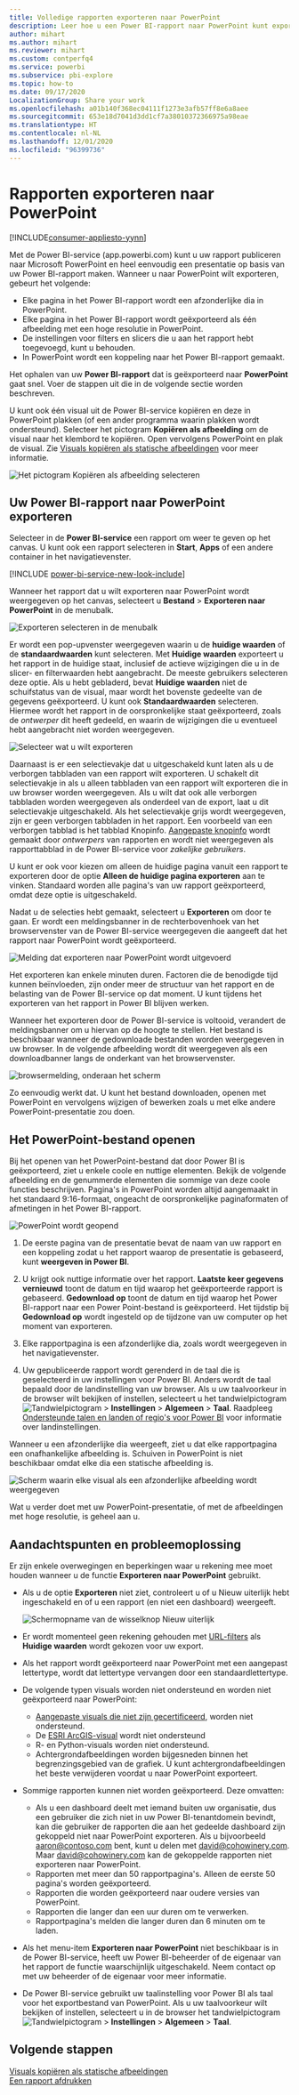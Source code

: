 ```yaml
---
title: Volledige rapporten exporteren naar PowerPoint
description: Leer hoe u een Power BI-rapport naar PowerPoint kunt exporteren.
author: mihart
ms.author: mihart
ms.reviewer: mihart
ms.custom: contperfq4
ms.service: powerbi
ms.subservice: pbi-explore
ms.topic: how-to
ms.date: 09/17/2020
LocalizationGroup: Share your work
ms.openlocfilehash: a01b140f368ec04111f1273e3afb57ff8e6a8aee
ms.sourcegitcommit: 653e18d7041d3dd1cf7a38010372366975a98eae
ms.translationtype: HT
ms.contentlocale: nl-NL
ms.lasthandoff: 12/01/2020
ms.locfileid: "96399736"
---
```

# <a name="export-reports-to-powerpoint"></a>Rapporten exporteren naar PowerPoint

[!INCLUDE[consumer-appliesto-yynn](../includes/consumer-appliesto-yynn.md)]


Met de Power BI-service (app.powerbi.com) kunt u uw rapport publiceren naar Microsoft PowerPoint en heel eenvoudig een presentatie op basis van uw Power BI-rapport maken. Wanneer u naar PowerPoint wilt exporteren, gebeurt het volgende:

* Elke pagina in het Power BI-rapport wordt een afzonderlijke dia in PowerPoint.
* Elke pagina in het Power BI-rapport wordt geëxporteerd als één afbeelding met een hoge resolutie in PowerPoint.
* De instellingen voor filters en slicers die u aan het rapport hebt toegevoegd, kunt u behouden.
* In PowerPoint wordt een koppeling naar het Power BI-rapport gemaakt.

Het ophalen van uw **Power BI-rapport** dat is geëxporteerd naar **PowerPoint** gaat snel. Voer de stappen uit die in de volgende sectie worden beschreven.

U kunt ook één visual uit de Power BI-service kopiëren en deze in PowerPoint plakken (of een ander programma waarin plakken wordt ondersteund). Selecteer het pictogram **Kopiëren als afbeelding** om de visual naar het klembord te kopiëren. Open vervolgens PowerPoint en plak de visual. Zie [Visuals kopiëren als statische afbeeldingen](../visuals/power-bi-visualization-copy-paste.md) voor meer informatie.

![Het pictogram Kopiëren als afbeelding selecteren](media/end-user-powerpoint/power-bi-copy.png)

## <a name="export-your-power-bi-report-to-powerpoint"></a>Uw Power BI-rapport naar PowerPoint exporteren
Selecteer in de **Power BI-service** een rapport om weer te geven op het canvas. U kunt ook een rapport selecteren in **Start**, **Apps** of een andere container in het navigatievenster.

[!INCLUDE [power-bi-service-new-look-include](../includes/power-bi-service-new-look-include.md)]

Wanneer het rapport dat u wilt exporteren naar PowerPoint wordt weergegeven op het canvas, selecteert u **Bestand** > **Exporteren naar PowerPoint** in de menubalk.

![Exporteren selecteren in de menubalk](media/end-user-powerpoint/power-bi-export.png)

Er wordt een pop-upvenster weergegeven waarin u de **huidige waarden** of de **standaardwaarden** kunt selecteren. Met **Huidige waarden** exporteert u het rapport in de huidige staat, inclusief de actieve wijzigingen die u in de slicer- en filterwaarden hebt aangebracht.  De meeste gebruikers selecteren deze optie. Als u hebt gebladerd, bevat **Huidige waarden** niet de schuifstatus van de visual, maar wordt het bovenste gedeelte van de gegevens geëxporteerd. U kunt ook **Standaardwaarden** selecteren. Hiermee wordt het rapport in de oorspronkelijke staat geëxporteerd, zoals de *ontwerper* dit heeft gedeeld, en waarin de wijzigingen die u eventueel hebt aangebracht niet worden weergegeven.

![Selecteer wat u wilt exporteren](media/end-user-powerpoint/power-bi-current-values.png)
 
Daarnaast is er een selectievakje dat u uitgeschakeld kunt laten als u de verborgen tabbladen van een rapport wilt exporteren. U schakelt dit selectievakje in als u alleen tabbladen van een rapport wilt exporteren die in uw browser worden weergegeven. Als u wilt dat ook alle verborgen tabbladen worden weergegeven als onderdeel van de export, laat u dit selectievakje uitgeschakeld. Als het selectievakje grijs wordt weergegeven, zijn er geen verborgen tabbladen in het rapport. Een voorbeeld van een verborgen tabblad is het tabblad Knopinfo. [Aangepaste knopinfo](../create-reports/desktop-tooltips.md) wordt gemaakt door *ontwerpers* van rapporten en wordt niet weergegeven als rapporttabblad in de Power BI-service voor *zakelijke gebruikers*. 

U kunt er ook voor kiezen om alleen de huidige pagina vanuit een rapport te exporteren door de optie **Alleen de huidige pagina exporteren** aan te vinken.  Standaard worden alle pagina's van uw rapport geëxporteerd, omdat deze optie is uitgeschakeld.

Nadat u de selecties hebt gemaakt, selecteert u **Exporteren** om door te gaan. Er wordt een meldingsbanner in de rechterbovenhoek van het browservenster van de Power BI-service weergegeven die aangeeft dat het rapport naar PowerPoint wordt geëxporteerd. 



![Melding dat exporteren naar PowerPoint wordt uitgevoerd](media/end-user-powerpoint/power-bi-export-progress.png)

Het exporteren kan enkele minuten duren. Factoren die de benodigde tijd kunnen beïnvloeden, zijn onder meer de structuur van het rapport en de belasting van de Power BI-service op dat moment. U kunt tijdens het exporteren van het rapport in Power BI blijven werken.

Wanneer het exporteren door de Power BI-service is voltooid, verandert de meldingsbanner om u hiervan op de hoogte te stellen. Het bestand is beschikbaar wanneer de gedownloade bestanden worden weergegeven in uw browser. In de volgende afbeelding wordt dit weergegeven als een downloadbanner langs de onderkant van het browservenster.

![browsermelding, onderaan het scherm](media/end-user-powerpoint/power-bi-browsers.png)

Zo eenvoudig werkt dat. U kunt het bestand downloaden, openen met PowerPoint en vervolgens wijzigen of bewerken zoals u met elke andere PowerPoint-presentatie zou doen.

## <a name="open-the-powerpoint-file"></a>Het PowerPoint-bestand openen
Bij het openen van het PowerPoint-bestand dat door Power BI is geëxporteerd, ziet u enkele coole en nuttige elementen. Bekijk de volgende afbeelding en de genummerde elementen die sommige van deze coole functies beschrijven. Pagina's in PowerPoint worden altijd aangemaakt in het standaard 9:16-formaat, ongeacht de oorspronkelijke paginaformaten of afmetingen in het Power BI-rapport.

![PowerPoint wordt geopend](media/end-user-powerpoint/power-bi-powerpoint-numbered.png)

1. De eerste pagina van de presentatie bevat de naam van uw rapport en een koppeling zodat u het rapport waarop de presentatie is gebaseerd, kunt **weergeven in Power BI**.
2. U krijgt ook nuttige informatie over het rapport. **Laatste keer gegevens vernieuwd** toont de datum en tijd waarop het geëxporteerde rapport is gebaseerd. **Gedownload op** toont de datum en tijd waarop het Power BI-rapport naar een Power Point-bestand is geëxporteerd. Het tijdstip bij **Gedownload op** wordt ingesteld op de tijdzone van uw computer op het moment van exporteren.


3. Elke rapportpagina is een afzonderlijke dia, zoals wordt weergegeven in het navigatievenster. 
4. Uw gepubliceerde rapport wordt gerenderd in de taal die is geselecteerd in uw instellingen voor Power BI. Anders wordt de taal bepaald door de landinstelling van uw browser. Als u uw taalvoorkeur in de browser wilt bekijken of instellen, selecteert u het tandwielpictogram ![Tandwielpictogram](media/end-user-powerpoint/power-bi-settings-icon.png) > **Instellingen** > **Algemeen** > **Taal**. Raadpleeg [Ondersteunde talen en landen of regio's voor Power BI](../fundamentals/supported-languages-countries-regions.md) voor informatie over landinstellingen.


Wanneer u een afzonderlijke dia weergeeft, ziet u dat elke rapportpagina een onafhankelijke afbeelding is. Schuiven in PowerPoint is niet beschikbaar omdat elke dia een statische afbeelding is.

![Scherm waarin elke visual als een afzonderlijke afbeelding wordt weergegeven](media/end-user-powerpoint/power-bi-images.png)

Wat u verder doet met uw PowerPoint-presentatie, of met de afbeeldingen met hoge resolutie, is geheel aan u.

## <a name="considerations-and-troubleshooting"></a>Aandachtspunten en probleemoplossing
Er zijn enkele overwegingen en beperkingen waar u rekening mee moet houden wanneer u de functie **Exporteren naar PowerPoint** gebruikt.
 

* Als u de optie **Exporteren** niet ziet, controleert u of u Nieuw uiterlijk hebt ingeschakeld en of u een rapport (en niet een dashboard) weergeeft.

    ![Schermopname van de wisselknop Nieuw uiterlijk](media/end-user-powerpoint/power-bi-new-look.png)

* Er wordt momenteel geen rekening gehouden met [URL-filters](../collaborate-share/service-url-filters.md) als **Huidige waarden** wordt gekozen voor uw export.

* Als het rapport wordt geëxporteerd naar PowerPoint met een aangepast lettertype, wordt dat lettertype vervangen door een standaardlettertype.

* De volgende typen visuals worden niet ondersteund en worden niet geëxporteerd naar PowerPoint:
   - [Aangepaste visuals die niet zijn gecertificeerd](../developer/visuals/power-bi-custom-visuals-certified.md), worden niet ondersteund. 
   - De [ESRI ArcGIS-visual](../visuals/power-bi-visualizations-arcgis.md) wordt niet ondersteund
   - R- en Python-visuals worden niet ondersteund.
   - Achtergrondafbeeldingen worden bijgesneden binnen het begrenzingsgebied van de grafiek. U kunt achtergrondafbeeldingen het beste verwijderen voordat u naar PowerPoint exporteert.

* Sommige rapporten kunnen niet worden geëxporteerd. Deze omvatten:
    - Als u een dashboard deelt met iemand buiten uw organisatie, dus een gebruiker die zich niet in uw Power BI-tenantdomein bevindt, kan die gebruiker de rapporten die aan het gedeelde dashboard zijn gekoppeld niet naar PowerPoint exporteren. Als u bijvoorbeeld aaron@contoso.com bent, kunt u delen met david@cohowinery.com. Maar david@cohowinery.com kan de gekoppelde rapporten niet exporteren naar PowerPoint.
    - Rapporten met meer dan 50 rapportpagina's. Alleen de eerste 50 pagina's worden geëxporteerd.
    - Rapporten die worden geëxporteerd naar oudere versies van PowerPoint.
    - Rapporten die langer dan een uur duren om te verwerken. 
    - Rapportpagina's melden die langer duren dan 6 minuten om te laden. 

* Als het menu-item **Exporteren naar PowerPoint** niet beschikbaar is in de Power BI-service, heeft uw Power BI-beheerder of de eigenaar van het rapport de functie waarschijnlijk uitgeschakeld. Neem contact op met uw beheerder of de eigenaar voor meer informatie.
* De Power BI-service gebruikt uw taalinstelling voor Power BI als taal voor het exportbestand van PowerPoint. Als u uw taalvoorkeur wilt bekijken of instellen, selecteert u in de browser het tandwielpictogram ![Tandwielpictogram](media/end-user-powerpoint/power-bi-settings-icon.png) > **Instellingen** > **Algemeen** > **Taal**.



## <a name="next-steps"></a>Volgende stappen
[Visuals kopiëren als statische afbeeldingen](../visuals/power-bi-visualization-copy-paste.md)    
[Een rapport afdrukken](end-user-print.md)
